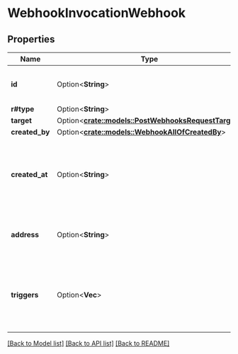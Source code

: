 # WebhookInvocationWebhook

## Properties

Name | Type | Description | Notes
------------ | ------------- | ------------- | -------------
**id** | Option<**String**> | The unique identifier for this webhook. | [optional]
**r#type** | Option<**String**> | `webhook` | [optional]
**target** | Option<[**crate::models::PostWebhooksRequestTarget**](post_webhooks_request_target.md)> |  | [optional]
**created_by** | Option<[**crate::models::WebhookAllOfCreatedBy**](Webhook_allOf_created_by.md)> |  | [optional]
**created_at** | Option<**String**> | A timestamp identifying the time that the webhook was created. | [optional]
**address** | Option<**String**> | The URL that is notified by this webhook | [optional]
**triggers** | Option<**Vec<String>**> | An array of event names that this webhook is to be triggered for | [optional]

[[Back to Model list]](../README.md#documentation-for-models) [[Back to API list]](../README.md#documentation-for-api-endpoints) [[Back to README]](../README.md)


